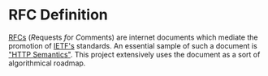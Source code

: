 # RFC Definition

[RFCs](https://www.ietf.org/process/rfcs/) (*R*equests *f*or *C*omments) are internet documents which
mediate the promotion of [IETF's](../ietf/definition.md) standards. An essential sample of such a
document is ["HTTP Semantics"](../http-rfc/9110.md). This project extensively
uses the document as a sort of algorithmical roadmap.

